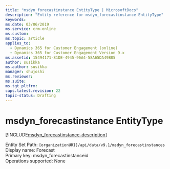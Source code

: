 ```yaml
---
title: "msdyn_forecastinstance EntityType | MicrosoftDocs"
description: "Entity reference for msdyn_forecastinstance EntityType"
keywords: 
ms.date: 03/06/2019
ms.service: crm-online
ms.custom: 
ms.topic: article
applies_to:
  - Dynamics 365 for Customer Engagement (online)
  - Dynamics 365 for Customer Engagement Version 9.x
ms.assetid: 15494171-81DE-4945-96A4-58A65DA49B85
author: susikka
ms.author: susikka
manager: shujoshi
ms.reviewer: 
ms.suite: 
ms.tgt_pltfrm: 
caps.latest.revision: 22
topic-status: Drafting
---
```

# msdyn_forecastinstance EntityType

[!INCLUDE[msdyn_forecastinstance-description](../includes/msdyn_forecastinstance-description.md)]

Entity Set Path: `[organizationURI]/api/data/v9.1/msdyn_forecastinstances`<br />
Display name: Forecast<br />
Primary key: msdyn_forecastinstanceid <br />
Operations supported: None